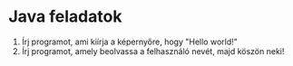 # Java feladatok
1. Írj programot, ami kiírja a képernyőre, hogy "Hello world!"
2. Írj programot, amely beolvassa a felhasználó nevét, majd köszön neki!